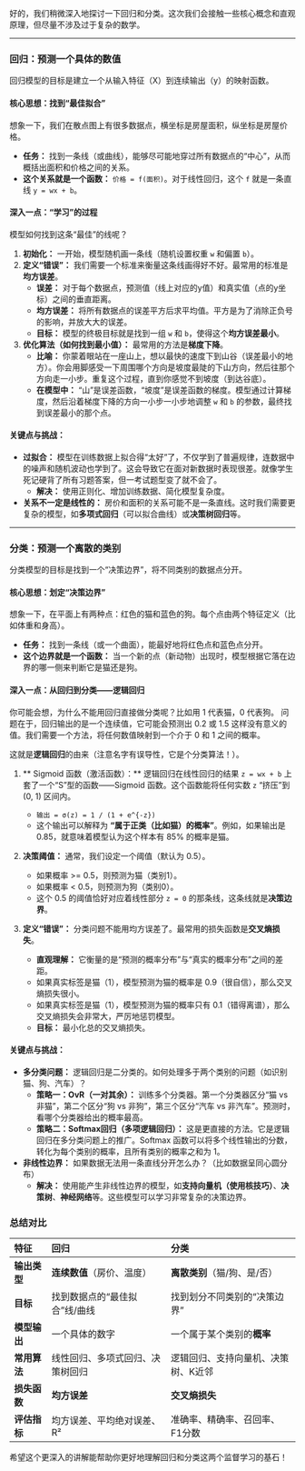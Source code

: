 好的，我们稍微深入地探讨一下回归和分类。这次我们会接触一些核心概念和直观原理，但尽量不涉及过于复杂的数学。

---

### 回归：预测一个具体的数值

回归模型的目标是建立一个从输入特征（X）到连续输出（y）的映射函数。

#### 核心思想：找到“最佳拟合”

想象一下，我们在散点图上有很多数据点，横坐标是房屋面积，纵坐标是房屋价格。

*   **任务：** 找到一条线（或曲线），能够尽可能地穿过所有数据点的“中心”，从而概括出面积和价格之间的关系。
*   **这个关系就是一个函数：** `价格 = f(面积)`。对于线性回归，这个 `f` 就是一条直线 `y = wx + b`。



#### 深入一点：“学习”的过程

模型如何找到这条“最佳”的线呢？

1.  **初始化：** 一开始，模型随机画一条线（随机设置权重 `w` 和偏置 `b`）。
2.  **定义“错误”：** 我们需要一个标准来衡量这条线画得好不好。最常用的标准是**均方误差**。
    *   **误差：** 对于每个数据点，预测值（线上对应的y值）和真实值（点的y坐标）之间的垂直距离。
    *   **均方误差：** 将所有数据点的误差平方后求平均值。平方是为了消除正负号的影响，并放大大的误差。
    *   **目标：** 模型的终极目标就是找到一组 `w` 和 `b`，使得这个**均方误差最小**。
3.  **优化算法（如何找到最小值）：** 最常用的方法是**梯度下降**。
    *   **比喻：** 你蒙着眼站在一座山上，想以最快的速度下到山谷（误差最小的地方）。你会用脚感受一下周围哪个方向是坡度最陡的下山方向，然后往那个方向走一小步。重复这个过程，直到你感觉不到坡度（到达谷底）。
    *   **在模型中：** “山”是误差函数，“坡度”是误差函数的梯度。模型通过计算梯度，然后沿着梯度下降的方向一小步一小步地调整 `w` 和 `b` 的参数，最终找到误差最小的那个点。

#### 关键点与挑战：

*   **过拟合：** 模型在训练数据上拟合得“太好”了，不仅学到了普遍规律，连数据中的噪声和随机波动也学到了。这会导致它在面对新数据时表现很差。就像学生死记硬背了所有习题答案，但一考试题型变了就不会了。
    *   **解决：** 使用正则化、增加训练数据、简化模型复杂度。
*   **关系不一定是线性的：** 房价和面积的关系可能不是一条直线。这时我们需要更复杂的模型，如**多项式回归**（可以拟合曲线）或**决策树回归**等。

---

### 分类：预测一个离散的类别

分类模型的目标是找到一个“决策边界”，将不同类别的数据点分开。

#### 核心思想：划定“决策边界”

想象一下，在平面上有两种点：红色的猫和蓝色的狗。每个点由两个特征定义（比如体重和身高）。

*   **任务：** 找到一条线（或一个曲面），能最好地将红色点和蓝色点分开。
*   **这个边界就是一个函数：** 当一个新的点（新动物）出现时，模型根据它落在边界的哪一侧来判断它是猫还是狗。



#### 深入一点：从回归到分类——逻辑回归

你可能会想，为什么不能用回归直接做分类呢？比如用 1 代表猫，0 代表狗。
问题在于，回归输出的是一个连续值，它可能会预测出 0.2 或 1.5 这样没有意义的值。我们需要一个方法，将任何数值映射到一个介于 0 和 1 之间的概率。

这就是**逻辑回归**的由来（注意名字有误导性，它是个分类算法！）。

1.  ** Sigmoid 函数（激活函数）：** 逻辑回归在线性回归的结果 `z = wx + b` 上套了一个“S”型的函数——Sigmoid 函数。这个函数能将任何实数 `z` “挤压”到 (0, 1) 区间内。
    *   `输出 = σ(z) = 1 / (1 + e^{-z})`
    *   这个输出可以解释为 **“属于正类（比如猫）的概率”**。例如，如果输出是 0.85，就意味着模型认为这个样本有 85% 的概率是猫。

2.  **决策阈值：** 通常，我们设定一个阈值（默认为 0.5）。
    *   如果概率 >= 0.5，则预测为猫（类别1）。
    *   如果概率 < 0.5，则预测为狗（类别0）。
    *   这个 0.5 的阈值恰好对应着线性部分 `z = 0` 的那条线，这条线就是**决策边界**。

3.  **定义“错误”：** 分类问题不能用均方误差了。最常用的损失函数是**交叉熵损失**。
    *   **直观理解：** 它衡量的是“预测的概率分布”与“真实的概率分布”之间的差距。
    *   如果真实标签是猫（1），模型预测为猫的概率是 0.9（很自信），那么交叉熵损失很小。
    *   如果真实标签是猫（1），模型预测为猫的概率只有 0.1（错得离谱），那么交叉熵损失会非常大，严厉地惩罚模型。
    *   **目标：** 最小化总的交叉熵损失。

#### 关键点与挑战：

*   **多分类问题：** 逻辑回归是二分类的。如何处理多于两个类别的问题（如识别猫、狗、汽车）？
    *   **策略一：OvR（一对其余）：** 训练多个分类器。第一个分类器区分“猫 vs 非猫”，第二个区分“狗 vs 非狗”，第三个区分“汽车 vs 非汽车”。预测时，看哪个分类器给出的概率最高。
    *   **策略二：Softmax回归（多项逻辑回归）：** 这是更直接的方法。它是逻辑回归在多分类问题上的推广。Softmax 函数可以将多个线性输出的分数，转化为每个类别的概率，且所有类别的概率之和为 1。
*   **非线性边界：** 如果数据无法用一条直线分开怎么办？（比如数据呈同心圆分布）
    *   **解决：** 使用能产生非线性边界的模型，如**支持向量机（使用核技巧）**、**决策树**、**神经网络**等。这些模型可以学习非常复杂的决策边界。

### 总结对比

| 特征 | 回归 | 分类 |
| :--- | :--- | :--- |
| **输出类型** | **连续数值**（房价、温度） | **离散类别**（猫/狗、是/否） |
| **目标** | 找到数据点的“最佳拟合”线/曲线 | 找到划分不同类别的“决策边界” |
| **模型输出** | 一个具体的数字 | 一个属于某个类别的**概率** |
| **常用算法** | 线性回归、多项式回归、决策树回归 | 逻辑回归、支持向量机、决策树、K近邻 |
| **损失函数** | **均方误差** | **交叉熵损失** |
| **评估指标** | 均方误差、平均绝对误差、R² | 准确率、精确率、召回率、F1分数 |

希望这个更深入的讲解能帮助你更好地理解回归和分类这两个监督学习的基石！